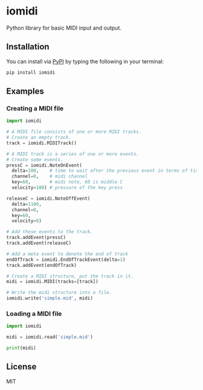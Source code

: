 iomidi
==============

Python library for basic MIDI input and output. 

## Installation

You can install via [PyPI](https://pypi.python.org/pypi) by typing the
following in your terminal:
```sh
pip install iomidi
```

## Examples

### Creating a MIDI file

```python
import iomidi

# A MIDI file consists of one or more MIDI tracks.
# Create an empty track.
track = iomidi.MIDITrack()

# A MIDI track is a series of one or more events.
# Create some events.
pressC = iomidi.NoteOnEvent(
  delta=100,    # time to wait after the previous event in terms of ticks
  channel=0,    # midi channel
  key=60,       # midi note, 60 is middle C
  velocity=100) # pressure of the key press

releaseC = iomidi.NoteOffEvent(
  delta=1100,
  channel=0,
  key=60,
  velocity=0)

# Add these events to the track.
track.addEvent(pressC)
track.addEvent(releaseC)

# Add a meta event to denote the end of track
endOfTrack = iomidi.EndOfTrackEvent(delta=1)
track.addEvent(endOfTrack)

# Create a MIDI structure, put the track in it.
midi = iomidi.MIDI(tracks=[track])

# Write the midi structure into a file.
iomidi.write('simple.mid', midi)
```

### Loading a MIDI file

```python
import iomidi

midi = iomidi.read('simple.mid')

print(midi)
```

## License
MIT

